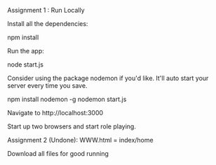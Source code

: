 Assignment 1 :
Run Locally

Install all the dependencies:

npm install 

Run the app:

node start.js

Consider using the package nodemon if you'd like. It'll auto start your server every time you save.

npm install nodemon -g
nodemon start.js

Navigate to http://localhost:3000

Start up two browsers and start role playing.

Assignment 2 (Undone):
WWW.html = index/home

Download all files for good running

